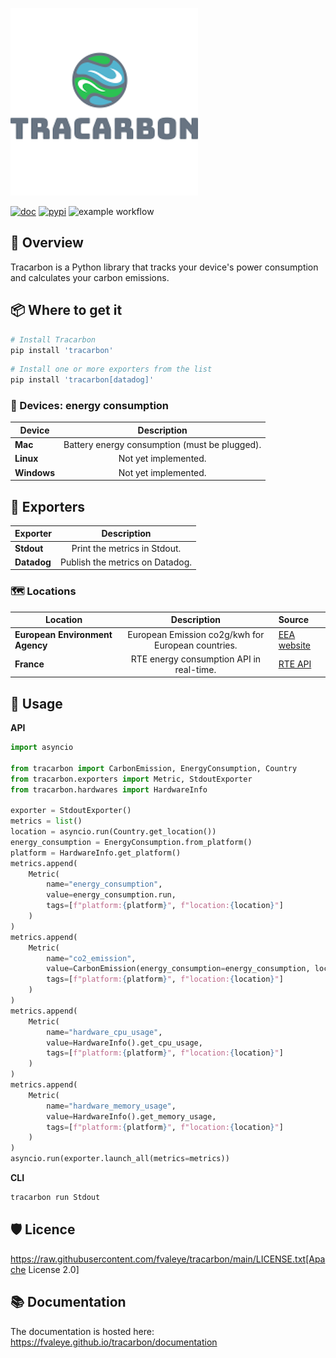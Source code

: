 ![Alt text](logo.png?raw=true "Tracarbon logo")

[![doc](https://img.shields.io/badge/docs-python-blue.svg?style=flat-square)](https://fvaleye.github.io/tracarbon)
[![pypi](https://img.shields.io/pypi/v/tracarbon.svg?style=flat-square)](https://pypi.org/project/tracarbon/)
![example workflow](https://github.com/fvaleye/tracarbon/actions/workflows/build.yml/badge.svg)


## 📌 Overview
Tracarbon is a Python library that tracks your device's power consumption and calculates your carbon emissions.

## 📦 Where to get it

```sh
# Install Tracarbon
pip install 'tracarbon'
```

```sh
# Install one or more exporters from the list
pip install 'tracarbon[datadog]'
```

### 🔌 Devices: energy consumption

| **Device**  |                **Description**                |
|-------------|:---------------------------------------------:|
| **Mac**     | Battery energy consumption (must be plugged). |
| **Linux**   |             Not yet implemented.              |
| **Windows** |             Not yet implemented.              |

## 📡 Exporters

| **Exporter** |                **Description**                |
|--------------|:-----------------------------------------:|
| **Stdout**   |       Print the metrics in Stdout.        |
| **Datadog**  |      Publish the metrics on Datadog.      |

### 🗺️ Locations


| **Location**                    |                  **Description**                   | **Source**                                                                                                                                                   |
|-------------------------------|:--------------------------------------------------:|:-------------------------------------------------------------------------------------------------------------------------------------------------------------|
| **European Environment Agency** | European Emission co2g/kwh for European countries. | [EEA website](https://www.eea.europa.eu/data-and-maps/daviz/co2-emission-intensity-9#tab-googlechartid_googlechartid_googlechartid_googlechartid_chart_11111)|
| **France**                      |      RTE energy consumption API in real-time.      | [RTE API](https://opendata.reseaux-energies.fr)                                                                                                              |


## 🔎 Usage

**API**
```python
import asyncio

from tracarbon import CarbonEmission, EnergyConsumption, Country
from tracarbon.exporters import Metric, StdoutExporter
from tracarbon.hardwares import HardwareInfo

exporter = StdoutExporter()
metrics = list()
location = asyncio.run(Country.get_location())
energy_consumption = EnergyConsumption.from_platform()
platform = HardwareInfo.get_platform()
metrics.append(
    Metric(
        name="energy_consumption",
        value=energy_consumption.run,
        tags=[f"platform:{platform}", f"location:{location}"]
    )
)
metrics.append(
    Metric(
        name="co2_emission",
        value=CarbonEmission(energy_consumption=energy_consumption, location=location).run,
        tags=[f"platform:{platform}", f"location:{location}"]
    )
)
metrics.append(
    Metric(
        name="hardware_cpu_usage",
        value=HardwareInfo().get_cpu_usage,
        tags=[f"platform:{platform}", f"location:{location}"]
    )
)
metrics.append(
    Metric(
        name="hardware_memory_usage",
        value=HardwareInfo().get_memory_usage,
        tags=[f"platform:{platform}", f"location:{location}"]
    )
)
asyncio.run(exporter.launch_all(metrics=metrics))
```

**CLI**
```sh
tracarbon run Stdout
```

## 🛡️ Licence
https://raw.githubusercontent.com/fvaleye/tracarbon/main/LICENSE.txt[Apache License 2.0]

## 📚 Documentation
The documentation is hosted here: https://fvaleye.github.io/tracarbon/documentation
